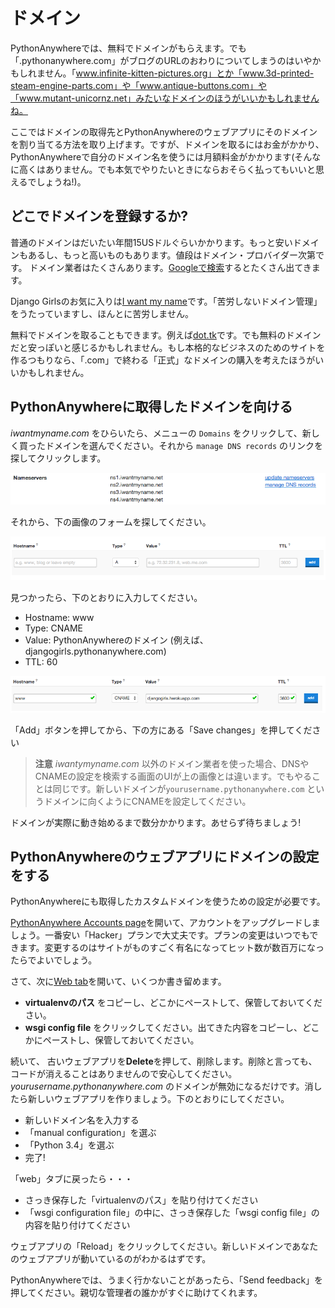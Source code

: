 # ドメイン

PythonAnywhereでは、無料でドメインがもらえます。でも「.pythonanywhere.com」がブログのURLのおわりについてしまうのはいやかもしれません。「www.infinite-kitten-pictures.org」とか「www.3d-printed-steam-engine-parts.com」や「www.antique-buttons.com」や「www.mutant-unicornz.net」みたいなドメインのほうがいいかもしれませんね。

ここではドメインの取得先とPythonAnywhereのウェブアプリにそのドメインを割り当てる方法を取り上げます。ですが、ドメインを取るにはお金がかかり、PythonAnywhereで自分のドメイン名を使うには月額料金がかかります(そんなに高くはありません。でも本気でやりたいときにならおそらく払ってもいいと思えるでしょうね!)。


## どこでドメインを登録するか?

普通のドメインはだいたい年間15USドルぐらいかかります。もっと安いドメインもあるし、もっと高いものもあります。値段はドメイン・プロバイダー次第です。 ドメイン業者はたくさんあります。[Googleで検索](https://www.google.com/search?q=register%20domain)するとたくさん出てきます。

Django Girlsのお気に入りは[I want my name](https://iwantmyname.com/)です。「苦労しないドメイン管理」をうたっていますし、ほんとに苦労しません。

無料でドメインを取ることもできます。例えば[dot.tk](http://www.dot.tk)です。でも無料のドメインだと安っぽいと感じるかもしれません。もし本格的なビジネスのためのサイトを作るつもりなら、「.com」で終わる「正式」なドメインの購入を考えたほうがいいかもしれません。

## PythonAnywhereに取得したドメインを向ける

 *iwantmyname.com* をひらいたら、メニューの `Domains` をクリックして、新しく買ったドメインを選んでください。それから `manage DNS records` のリンクを探してクリックします。

![](images/4.png)

それから、下の画像のフォームを探してください。

![](images/5.png)

見つかったら、下のとおりに入力してください。
- Hostname: www
- Type: CNAME
- Value: PythonAnywhereのドメイン (例えば、djangogirls.pythonanywhere.com)
- TTL: 60

![](images/6.png)

「Add」ボタンを押してから、下の方にある「Save changes」を押してください

> **注意** *iwantymyname.com* 以外のドメイン業者を使った場合、DNSやCNAMEの設定を検索する画面のUIが上の画像とは違います。でもやることは同じです。新しいドメインが`yourusername.pythonanywhere.com` というドメインに向くようにCNAMEを設定してください。

ドメインが実際に動き始めるまで数分かかります。あせらず待ちましょう!

## PythonAnywhereのウェブアプリにドメインの設定をする

PythonAnywhereにも取得したカスタムドメインを使うための設定が必要です。

[PythonAnywhere Accounts page](https://www.pythonanywhere.com/account/)を開いて、アカウントをアップグレードしましょう。一番安い「Hacker」プランで大丈夫です。プランの変更はいつでもできます。変更するのはサイトがものすごく有名になってヒット数が数百万になったらでよいでしょう。

さて、次に[Web tab](https://www.pythonanywhere.com/web_app_setup/)を開いて、いくつか書き留めます。

*  **virtualenvのパス** をコピーし、どこかにペーストして、保管しておいてください。
*  **wsgi config file** をクリックしてください。出てきた内容をコピーし、どこかにペーストし、保管しておいてください。

続いて、 古いウェブアプリを**Delete**を押して、削除します。削除と言っても、コードが消えることはありませんので安心してください。*yourusername.pythonanywhere.com* のドメインが無効になるだけです。消したら新しいウェブアプリを作りましょう。下のとおりにしてください。

* 新しいドメイン名を入力する
* 「manual configuration」を選ぶ
* 「Python 3.4」を選ぶ
* 完了!

「web」タブに戻ったら・・・

* さっき保存した「virtualenvのパス」を貼り付けてください
* 「wsgi configuration file」の中に、さっき保存した「wsgi config file」の内容を貼り付けてください

ウェブアプリの「Reload」をクリックしてください。新しいドメインであなたのウェブアプリが動いているのがわかるはずです。

PythonAnywhereでは、うまく行かないことがあったら、「Send feedback」を押してください。親切な管理者の誰かがすぐに助けてくれます。
